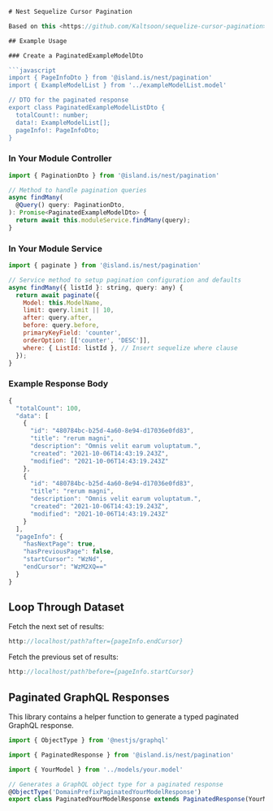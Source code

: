 ````javascript
# Nest Sequelize Cursor Pagination

Based on this <https://github.com/Kaltsoon/sequelize-cursor-pagination> with inspiration from here <https://medium.com/swlh/how-to-implement-cursor-pagination-like-a-pro-513140b65f32>

## Example Usage

### Create a PaginatedExampleModelDto

```javascript
import { PageInfoDto } from '@island.is/nest/pagination'
import { ExampleModelList } from '../exampleModelList.model'

// DTO for the paginated response
export class PaginatedExampleModelListDto {
  totalCount!: number;
  data!: ExampleModelList[];
  pageInfo!: PageInfoDto;
}
````

### In Your Module Controller

```javascript
import { PaginationDto } from '@island.is/nest/pagination'

// Method to handle pagination queries
async findMany(
  @Query() query: PaginationDto,
): Promise<PaginatedExampleModelDto> {
  return await this.moduleService.findMany(query);
}
```

### In Your Module Service

```javascript
import { paginate } from '@island.is/nest/pagination'

// Service method to setup pagination configuration and defaults
async findMany({ listId }: string, query: any) {
  return await paginate({
    Model: this.ModelName,
    limit: query.limit || 10,
    after: query.after,
    before: query.before,
    primaryKeyField: 'counter',
    orderOption: [['counter', 'DESC']],
    where: { ListId: listId }, // Insert sequelize where clause
  });
}
```

### Example Response Body

```javascript
{
  "totalCount": 100,
  "data": [
    {
      "id": "480784bc-b25d-4a60-8e94-d17036e0fd83",
      "title": "rerum magni",
      "description": "Omnis velit earum voluptatum.",
      "created": "2021-10-06T14:43:19.243Z",
      "modified": "2021-10-06T14:43:19.243Z"
    },
    {
      "id": "480784bc-b25d-4a60-8e94-d17036e0fd83",
      "title": "rerum magni",
      "description": "Omnis velit earum voluptatum.",
      "created": "2021-10-06T14:43:19.243Z",
      "modified": "2021-10-06T14:43:19.243Z"
    }
  ],
  "pageInfo": {
    "hasNextPage": true,
    "hasPreviousPage": false,
    "startCursor": "WzNd",
    "endCursor": "WzM2XQ=="
  }
}
```

## Loop Through Dataset

Fetch the next set of results:

```javascript
http://localhost/path?after={pageInfo.endCursor}
```

Fetch the previous set of results:

```javascript
http://localhost/path?before={pageInfo.startCursor}
```

## Paginated GraphQL Responses

This library contains a helper function to generate a typed paginated GraphQL response.

```javascript
import { ObjectType } from '@nestjs/graphql'

import { PaginatedResponse } from '@island.is/nest/pagination'

import { YourModel } from '../models/your.model'

// Generates a GraphQL object type for a paginated response
@ObjectType('DomainPrefixPaginatedYourModelResponse')
export class PaginatedYourModelResponse extends PaginatedResponse(YourModel) {}
```
